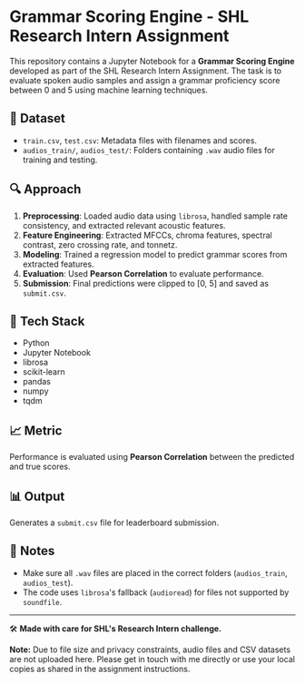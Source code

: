 # Grammar Scoring Engine - SHL Research Intern Assignment

This repository contains a Jupyter Notebook for a **Grammar Scoring Engine** developed as part of the SHL Research Intern Assignment. The task is to evaluate spoken audio samples and assign a grammar proficiency score between 0 and 5 using machine learning techniques.

## 📁 Dataset
- `train.csv`, `test.csv`: Metadata files with filenames and scores.
- `audios_train/`, `audios_test/`: Folders containing `.wav` audio files for training and testing.

## 🔍 Approach
1. **Preprocessing**: Loaded audio data using `librosa`, handled sample rate consistency, and extracted relevant acoustic features.
2. **Feature Engineering**: Extracted MFCCs, chroma features, spectral contrast, zero crossing rate, and tonnetz.
3. **Modeling**: Trained a regression model to predict grammar scores from extracted features.
4. **Evaluation**: Used **Pearson Correlation** to evaluate performance.
5. **Submission**: Final predictions were clipped to [0, 5] and saved as `submit.csv`.

## 🧠 Tech Stack
- Python
- Jupyter Notebook
- librosa
- scikit-learn
- pandas
- numpy
- tqdm

## 📈 Metric
Performance is evaluated using **Pearson Correlation** between the predicted and true scores.

## 📊 Output
Generates a `submit.csv` file for leaderboard submission.

## 📎 Notes
- Make sure all `.wav` files are placed in the correct folders (`audios_train`, `audios_test`).
- The code uses `librosa`'s fallback (`audioread`) for files not supported by `soundfile`.

---

🛠️ **Made with care for SHL's Research Intern challenge.**

**Note:** Due to file size and privacy constraints, audio files and CSV datasets are not uploaded here. Please get in touch with me directly or use your local copies as shared in the assignment instructions.

